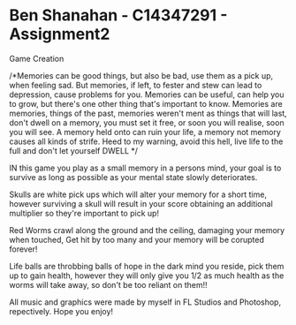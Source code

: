 # Ben Shanahan - C14347291 - Assignment2
Game Creation

/*Memories can be good things, but also be bad, use them as a pick up, when feeling sad. But memories, if left, to fester and stew can lead to depression, 
 cause problems for you. Memories can be useful, can help you to grow, but there's one other thing that's important to know. Memories are memories, things
 of the past, memories weren't ment as things that will last, don't dwell on a memory, you must set it free, or soon you will realise, soon you will see.
 A memory held onto can ruin your life, a memory not memory causes all kinds of strife. Heed to my warning, avoid this hell, 
 live life to the full and don't let yourself DWELL */
 
 IN this game you play as a small memory in a persons mind, your goal is to survive as long as possible as your mental state slowly deteriorates.
 
 Skulls are white pick ups which will alter your memory for a short time, however surviving a skull will result in your score obtaining an additional multiplier so they're important to pick up!
 
 Red Worms crawl along the ground and the ceiling, damaging your memory when touched, Get hit by too many and your memory will be corupted forever!
 
 Life balls are throbbing balls of hope in the dark mind you reside, pick them up to gain health, however they will only give you 1/2 as much health as the worms will take away, so don't be too reliant on them!!
 
 All music and graphics were made by myself in FL Studios and Photoshop, repectively.
 Hope you enjoy!
